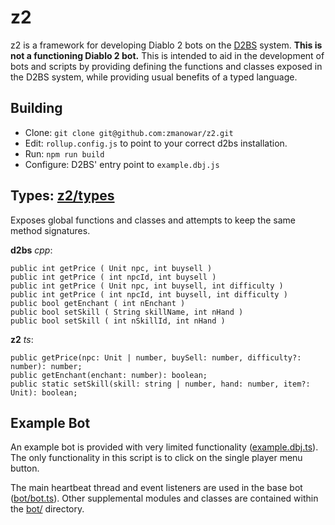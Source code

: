 
# z2
z2 is a framework for developing Diablo 2 bots on the [D2BS](https://github.com/noah-/d2bs) system.
**This is not a functioning Diablo 2 bot.** 
This is intended to aid in the development of bots and scripts by providing defining the functions and classes exposed in the D2BS system, while providing usual benefits of a typed language.

## Building
- Clone: `git clone git@github.com:zmanowar/z2.git`
- Edit: `rollup.config.js` to point to your correct d2bs installation.
- Run: `npm run build`
- Configure: D2BS' entry point to `example.dbj.js`

## Types: [z2/types](https://github.com/zmanowar/z2/tree/master/z2/types)
Exposes global functions and classes and attempts to keep the same method signatures.

**d2bs** *cpp*:

    public int getPrice ( Unit npc, int buysell )
    public int getPrice ( int npcId, int buysell )
    public int getPrice ( Unit npc, int buysell, int difficulty )
    public int getPrice ( int npcId, int buysell, int difficulty )
    public bool getEnchant ( int nEnchant )
    public bool setSkill ( String skillName, int nHand )
    public bool setSkill ( int nSkillId, int nHand )

**z2** *ts*:

    public getPrice(npc: Unit | number, buySell: number, difficulty?: number): number;
    public getEnchant(enchant: number): boolean;
    public static setSkill(skill: string | number, hand: number, item?: Unit): boolean;

## Example Bot
An example bot is provided with very limited functionality ([example.dbj.ts](https://github.com/zmanowar/z2/blob/master/z2/example.dbj.ts)). The only functionality in this script is to click on the single player menu button.

The main heartbeat thread and event listeners are used in the base bot ([bot/bot.ts](https://github.com/zmanowar/z2/blob/master/z2/bot/bot.ts)). Other supplemental modules and classes are contained within the [bot/](https://github.com/zmanowar/z2/tree/master/z2/bot) directory.
